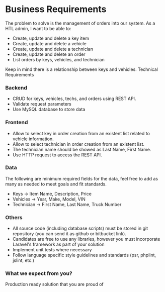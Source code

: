 # Business Requirements

The problem to solve is the management of orders into our system. As a HTL admin, I want to be able to:
- Create, update and delete a key item
- Create, update and delete a vehicle
- Create, update and delete a technician
- Create, update and delete an order
- List orders by keys, vehicles, and technician

Keep in mind there is a relationship between keys and vehicles.
Technical Requirements

### Backend
- CRUD for keys, vehicles, techs, and orders using REST API.
- Validate request parameters
- Use MySQL database to store data

### Frontend
- Allow to select key in order creation from an existent list related to vehicle information.
- Allow to select technician in order creation from an existent list.
- The technician name should be showed as Last Name, First Name.
- Use HTTP request to access the REST API.

### Data
The following are minimum required fields for the data, feel free to add as many as needed to meet goals and fit standards.
- Keys -> Item Name, Description, Price
- Vehicles -> Year, Make, Model, VIN
- Technician -> First Name, Last Name, Truck Number

### Others
- All source code (including database scripts) must be stored in git repository (you can send it as github or bitbucket link).
- Candidates are free to use any libraries, however you must incorporate Laravel's framework as part of your solution
- Implement unit tests where necessary
- Follow language specific style guidelines and standards (psr, phplint, jslint, etc.)

### What we expect from you?
Production ready solution that you are proud of

